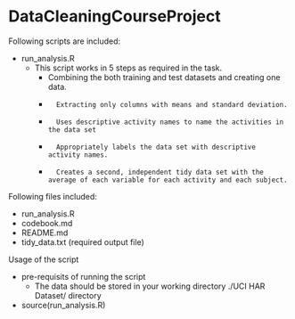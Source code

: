 DataCleaningCourseProject
==========================
Following scripts are included:
* run_analysis.R
	*	This script works in 5 steps as required in the task.
		* 	Combining the both training and test datasets and creating one data. 
		*		Extracting only columns with means and standard deviation. 
		*		Uses descriptive activity names to name the activities in the data set
		*		Appropriately labels the data set with descriptive activity names. 
		*		Creates a second, independent tidy data set with the average of each variable for each activity and each subject. 

Following files included:
* run_analysis.R
* codebook.md
* README.md
* tidy_data.txt (required output file)

Usage of the script
* pre-requisits of running the script
	* The data should be stored in your working directory ./UCI HAR Dataset/ directory
* source(run_analysis.R)

